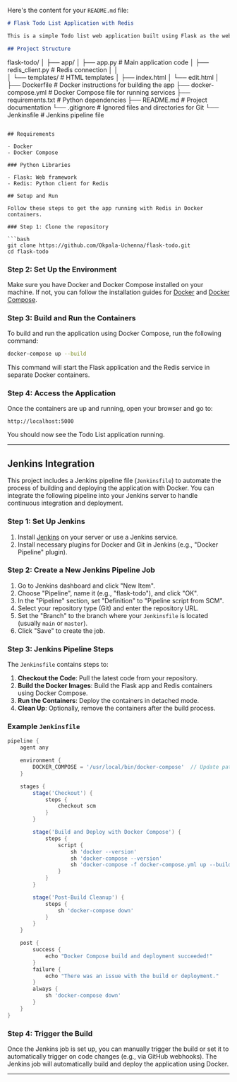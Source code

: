 Here's the content for your `README.md` file:

```markdown
# Flask Todo List Application with Redis

This is a simple Todo list web application built using Flask as the web framework and Redis as the backend data store. The application allows users to perform basic CRUD operations (Create, Read, Update, Delete) on todo tasks, with Redis storing task data.

## Project Structure

```
flask-todo/
│
├── app/
│   ├── app.py          # Main application code
│   ├── redis_client.py # Redis connection 
│   │   
│   └── templates/      # HTML templates
│       ├── index.html
│       └── edit.html
│
├── Dockerfile          # Docker instructions for building the app
├── docker-compose.yml  # Docker Compose file for running services
├── requirements.txt    # Python dependencies
├── README.md           # Project documentation
└── .gitignore          # Ignored files and directories for Git
└── Jenkinsfile          # Jenkins pipeline file
```

## Requirements

- Docker
- Docker Compose

### Python Libraries

- Flask: Web framework
- Redis: Python client for Redis

## Setup and Run

Follow these steps to get the app running with Redis in Docker containers.

### Step 1: Clone the repository

```bash
git clone https://github.com/Okpala-Uchenna/flask-todo.git
cd flask-todo
```

### Step 2: Set Up the Environment

Make sure you have Docker and Docker Compose installed on your machine. If not, you can follow the installation guides for [Docker](https://docs.docker.com/get-docker/) and [Docker Compose](https://docs.docker.com/compose/install/).

### Step 3: Build and Run the Containers

To build and run the application using Docker Compose, run the following command:

```bash
docker-compose up --build
```

This command will start the Flask application and the Redis service in separate Docker containers.

### Step 4: Access the Application

Once the containers are up and running, open your browser and go to:

```
http://localhost:5000
```

You should now see the Todo List application running.

---

## Jenkins Integration

This project includes a Jenkins pipeline file (`Jenkinsfile`) to automate the process of building and deploying the application with Docker. You can integrate the following pipeline into your Jenkins server to handle continuous integration and deployment.

### Step 1: Set Up Jenkins

1. Install [Jenkins](https://www.jenkins.io/doc/book/installing/) on your server or use a Jenkins service.
2. Install necessary plugins for Docker and Git in Jenkins (e.g., "Docker Pipeline" plugin).

### Step 2: Create a New Jenkins Pipeline Job

1. Go to Jenkins dashboard and click "New Item".
2. Choose "Pipeline", name it (e.g., "flask-todo"), and click "OK".
3. In the "Pipeline" section, set "Definition" to "Pipeline script from SCM".
4. Select your repository type (Git) and enter the repository URL.
5. Set the "Branch" to the branch where your `Jenkinsfile` is located (usually `main` or `master`).
6. Click "Save" to create the job.

### Step 3: Jenkins Pipeline Steps

The `Jenkinsfile` contains steps to:

1. **Checkout the Code**: Pull the latest code from your repository.
2. **Build the Docker Images**: Build the Flask app and Redis containers using Docker Compose.
3. **Run the Containers**: Deploy the containers in detached mode.
4. **Clean Up**: Optionally, remove the containers after the build process.

### Example `Jenkinsfile`

```groovy
pipeline {
    agent any

    environment {
        DOCKER_COMPOSE = '/usr/local/bin/docker-compose'  // Update path if needed
    }

    stages {
        stage('Checkout') {
            steps {
                checkout scm
            }
        }

        stage('Build and Deploy with Docker Compose') {
            steps {
                script {
                    sh 'docker --version'
                    sh 'docker-compose --version'
                    sh 'docker-compose -f docker-compose.yml up --build -d'
                }
            }
        }

        stage('Post-Build Cleanup') {
            steps {
                sh 'docker-compose down'
            }
        }
    }

    post {
        success {
            echo "Docker Compose build and deployment succeeded!"
        }
        failure {
            echo "There was an issue with the build or deployment."
        }
        always {
            sh 'docker-compose down'
        }
    }
}
```

### Step 4: Trigger the Build

Once the Jenkins job is set up, you can manually trigger the build or set it to automatically trigger on code changes (e.g., via GitHub webhooks). The Jenkins job will automatically build and deploy the application using Docker.

---
```
